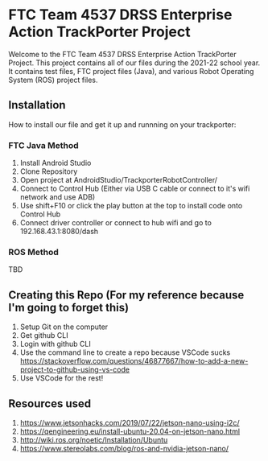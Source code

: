 # FTC Team 4537 DRSS Enterprise Action TrackPorter Project

Welcome to the FTC Team 4537 DRSS Enterprise Action TrackPorter Project. This project contains all of our files during the 2021-22 school year. It contains test files, FTC project files (Java), and various Robot Operating System (ROS) project files.

## Installation

How to install our file and get it up and runnning on your trackporter:

### FTC Java Method

1. Install Android Studio
2. Clone Repository
3. Open project at AndroidStudio/TrackporterRobotController/
4. Connect to Control Hub (Either via USB C cable or connect to it's wifi network and use ADB)
5. Use shift+F10 or click the play button at the top to install code onto Control Hub
6. Connect driver controller or connect to hub wifi and go to 192.168.43.1:8080/dash

### ROS Method

TBD

## Creating this Repo (For my reference because I'm going to forget this)

1. Setup Git on the computer </br>
2. Get github CLI </br>
3. Login with github CLI </br>
4. Use the command line to create a repo because VSCode sucks <https://stackoverflow.com/questions/46877667/how-to-add-a-new-project-to-github-using-vs-code> </br>
5. Use VSCode for the rest! </br>

## Resources used

1. <https://www.jetsonhacks.com/2019/07/22/jetson-nano-using-i2c/>
2. <https://qengineering.eu/install-ubuntu-20.04-on-jetson-nano.html>
3. <http://wiki.ros.org/noetic/Installation/Ubuntu>
4. <https://www.stereolabs.com/blog/ros-and-nvidia-jetson-nano/>
